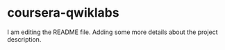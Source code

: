 # coursera-qwiklabs

I am editing the README file. Adding some more details about the project description.

